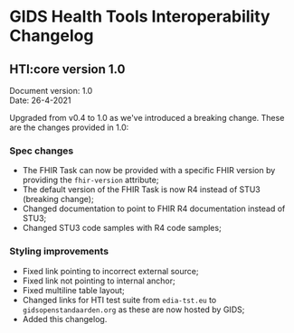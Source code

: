 # GIDS Health Tools Interoperability Changelog

## HTI:core version 1.0
Document version: 1.0  
Date: 26-4-2021

Upgraded from v0.4 to 1.0 as we've introduced a breaking change. These are the changes provided in 1.0:

### Spec changes
* The FHIR Task can now be provided with a specific FHIR version by providing the `fhir-version` attribute;
* The default version of the FHIR Task is now R4 instead of STU3 (breaking change);
* Changed documentation to point to FHIR R4 documentation instead of STU3;
* Changed STU3 code samples with R4 code samples;
  
### Styling improvements
* Fixed link pointing to incorrect external source;  
* Fixed link not pointing to internal anchor;
* Fixed multiline table layout;
* Changed links for HTI test suite from `edia-tst.eu` to `gidsopenstandaarden.org` as  these are now hosted by GIDS;   
* Added this changelog.